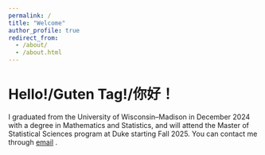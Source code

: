 ```yaml
---
permalink: /
title: "Welcome"
author_profile: true
redirect_from: 
  - /about/
  - /about.html
---
```


Hello!/Guten Tag!/你好！
======
I graduated from the University of Wisconsin–Madison in December 2024 with a degree in Mathematics and Statistics, and will attend the Master of Statistical Sciences program at Duke starting Fall 2025. You can contact me through <a href="mailto:chent7083@gmail.com">email</a>
.
